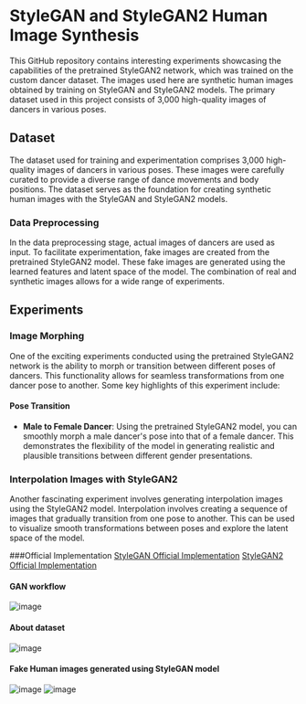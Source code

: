 
# StyleGAN and StyleGAN2 Human Image Synthesis

This GitHub repository contains interesting experiments showcasing the capabilities of the pretrained StyleGAN2 network, which was trained on the custom dancer dataset. The images used here are synthetic human images obtained by training on StyleGAN and StyleGAN2 models. The primary dataset used in this project consists of 3,000 high-quality images of dancers in various poses. 

## Dataset
The dataset used for training and experimentation comprises 3,000 high-quality images of dancers in various poses. These images were carefully curated to provide a diverse range of dance movements and body positions. The dataset serves as the foundation for creating synthetic human images with the StyleGAN and StyleGAN2 models.

### Data Preprocessing
In the data preprocessing stage, actual images of dancers are used as input. To facilitate experimentation, fake images are created from the pretrained StyleGAN2 model. These fake images are generated using the learned features and latent space of the model. The combination of real and synthetic images allows for a wide range of experiments.

## Experiments
### Image Morphing
One of the exciting experiments conducted using the pretrained StyleGAN2 network is the ability to morph or transition between different poses of dancers. This functionality allows for seamless transformations from one dancer pose to another. Some key highlights of this experiment include:

#### Pose Transition
- **Male to Female Dancer**: Using the pretrained StyleGAN2 model, you can smoothly morph a male dancer's pose into that of a female dancer. This demonstrates the flexibility of the model in generating realistic and plausible transitions between different gender presentations.

### Interpolation Images with StyleGAN2
Another fascinating experiment involves generating interpolation images using the StyleGAN2 model. Interpolation involves creating a sequence of images that gradually transition from one pose to another. This can be used to visualize smooth transformations between poses and explore the latent space of the model.

###Official Implementation
[StyleGAN Official Implementation](https://github.com/NVlabs/stylegan)
[StyleGAN2 Official Implementation](https://github.com/NVlabs/stylegan2)





#### GAN workflow

![image](https://user-images.githubusercontent.com/74066072/217257825-d4b13ca0-08e6-42b5-bf61-7939a60d6ccf.png)


#### About dataset

![image](https://user-images.githubusercontent.com/74066072/217257569-a0b3c815-70fb-470f-b63a-b3961fceb2f1.png)

#### Fake Human images generated using StyleGAN model

![image](https://user-images.githubusercontent.com/74066072/217258304-e0acdd6f-c44e-4c76-bc01-e6ea9afa7a44.png)
![image](https://user-images.githubusercontent.com/74066072/217258355-d99f173a-de29-4895-9947-046cab80f6c4.png)




